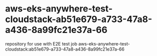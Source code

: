 # aws-eks-anywhere-test-cloudstack-ab51e679-a733-47a8-a436-8a99fc21e37a-66
repository for use with E2E test job aws-eks-anywhere-test-cloudstack:ab51e679-a733-47a8-a436-8a99fc21e37a-66

